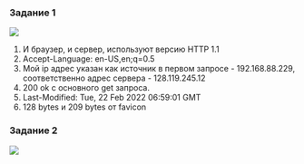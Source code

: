 ### Задание 1
![](/home/bicikar/Pictures/hw1.1.png)

1. И браузер, и сервер, используют версию HTTP 1.1
2. Accept-Language: en-US,en;q=0.5
3. Мой ip адрес указан как источник в первом запросе - 192.168.88.229, соответственно
адрес сервера - 128.119.245.12
4. 200 ok с основного get запроса.
5. Last-Modified: Tue, 22 Feb 2022 06:59:01 GMT
6. 128 bytes и 209 bytes от favicon

### Задание 2
![](/home/bicikar/Pictures/hw1.2.png)